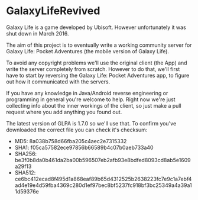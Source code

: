 # GalaxyLifeRevived

Galaxy Life is a game developed by Ubisoft. However unfortunately it was shut down in March 2016.

The aim of this project is to eventually write a working community server for Galaxy Life: Pocket Adventures (the mobile version of Galaxy Life).

To avoid any copyright problems we'll use the original client (the App) and write the server completely from scratch. However to do that, we'll first have to start by reversing the Galaxy Life: Pocket Adventures app, to figure out how it communicated with the servers.

If you have any knowledge in Java/Android reverse engineering or programming in general you're welcome to help. Right now we're just collecting info about the inner workings of the client, so just make a pull request where you add anything you found out.

The latest version of GLPA is 1.7.0 so we'll use that. To confirm you've downloaded the correct file you can check it's checksum:
* MD5: 8a038b758d66fba205c4aec2e7315332
* SHA1: f05ca57582ece97856b66589b4c07b0aeb733a40
* SHA256: be3f0b8da0b461da2ba00b596507eb2afb93e8bdfed8093cd8ab5e1609a29f13
* SHA512: ce6bc412ecad8f495d1a868eaf89b65d4312525b2638223fc7e9c1a7ebf4ad4e19e4d59fba4369c280d1ef97bec8bf5237fc918bf3bc25349a4a39a11d59376e
